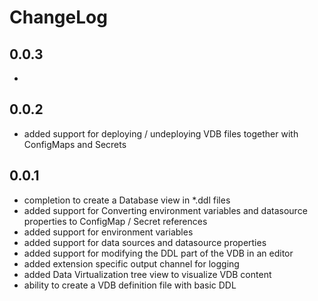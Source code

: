 # ChangeLog

## 0.0.3
- 

## 0.0.2
- added support for deploying / undeploying VDB files together with ConfigMaps and Secrets


## 0.0.1

- completion to create a Database view in *.ddl files
- added support for Converting environment variables and datasource properties to ConfigMap / Secret references
- added support for environment variables
- added support for data sources and datasource properties
- added support for modifying the DDL part of the VDB in an editor
- added extension specific output channel for logging
- added Data Virtualization tree view to visualize VDB content
- ability to create a VDB definition file with basic DDL
